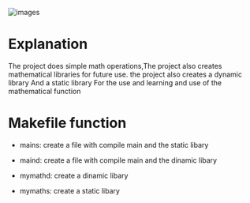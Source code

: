 ![images](https://user-images.githubusercontent.com/54840897/68879644-6dbb0400-0712-11ea-9b6e-513db02086ac.png)

# Explanation

The project does simple math operations,The project also creates mathematical libraries for future use.
the project also creates a dynamic library And a static library For the use and learning and use of the mathematical function

# Makefile function 

- mains: create a file with compile main and the static libary

- maind: create a file with compile main and the dinamic libary

- mymathd: create a dinamic libary

- mymaths: create a static libary
